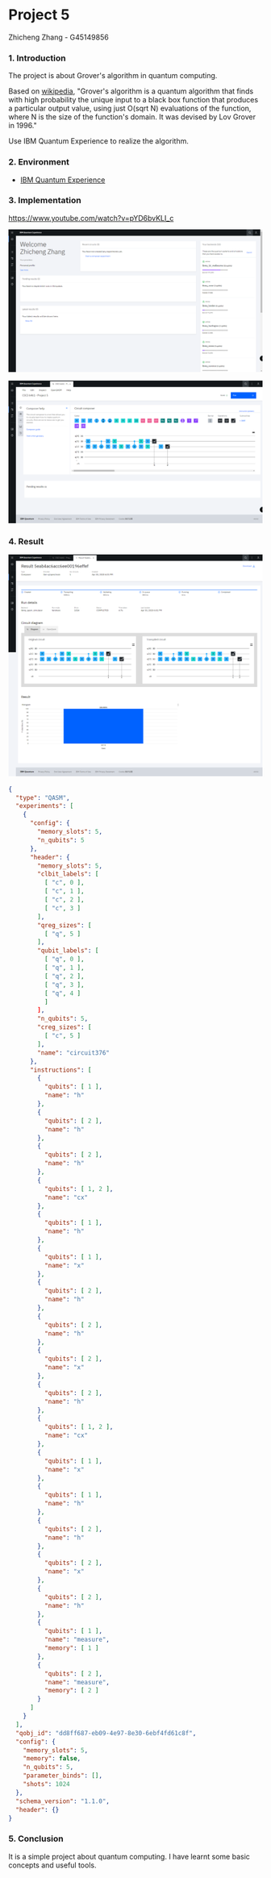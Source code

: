 #  Project 5

Zhicheng Zhang - G45149856



### 1. Introduction

The project is about Grover's algorithm in quantum computing.

Based on [wikipedia](https://en.wikipedia.org/wiki/Grover%27s_algorithm), "Grover's algorithm is a quantum algorithm that finds with high probability the unique input to a black box function that produces a particular output value, using just O(sqrt N) evaluations of the function, where N is the size of the function's domain. It was devised by Lov Grover in 1996."

Use IBM Quantum Experience to realize the algorithm.



### 2. Environment

- [IBM Quantum Experience](https://quantum-computing.ibm.com/)

<div style="page-break-after: always;"></div>

### 3. Implementation

https://www.youtube.com/watch?v=pYD6bvKLI_c

![image-1](./image-1.png)

![image-2](./image-2.png)

<div style="page-break-after: always;"></div>

### 4. Result

![image-3](./image-3.png)

``` json
{
  "type": "QASM",
  "experiments": [
    {
      "config": {
        "memory_slots": 5,
        "n_qubits": 5
      },
      "header": {
        "memory_slots": 5,
        "clbit_labels": [
          [ "c", 0 ],
          [ "c", 1 ],
          [ "c", 2 ],
          [ "c", 3 ]
        ],
        "qreg_sizes": [
          [ "q", 5 ]
        ],
        "qubit_labels": [
          [ "q", 0 ],
          [ "q", 1 ],
          [ "q", 2 ],
          [ "q", 3 ],
          [ "q", 4 ]
          ]
        ],
        "n_qubits": 5,
        "creg_sizes": [
          [ "c", 5 ]
        ],
        "name": "circuit376"
      },
      "instructions": [
        {
          "qubits": [ 1 ],
          "name": "h"
        },
        {
          "qubits": [ 2 ],
          "name": "h"
        },
        {
          "qubits": [ 2 ],
          "name": "h"
        },
        {
          "qubits": [ 1, 2 ],
          "name": "cx"
        },
        {
          "qubits": [ 1 ],
          "name": "h"
        },
        {
          "qubits": [ 1 ],
          "name": "x"
        },
        {
          "qubits": [ 2 ],
          "name": "h"
        },
        {
          "qubits": [ 2 ],
          "name": "h"
        },
        {
          "qubits": [ 2 ],
          "name": "x"
        },
        {
          "qubits": [ 2 ],
          "name": "h"
        },
        {
          "qubits": [ 1, 2 ],
          "name": "cx"
        },
        {
          "qubits": [ 1 ],
          "name": "x"
        },
        {
          "qubits": [ 1 ],
          "name": "h"
        },
        {
          "qubits": [ 2 ],
          "name": "h"
        },
        {
          "qubits": [ 2 ],
          "name": "x"
        },
        {
          "qubits": [ 2 ],
          "name": "h"
        },
        {
          "qubits": [ 1 ],
          "name": "measure",
          "memory": [ 1 ]
        },
        {
          "qubits": [ 2 ],
          "name": "measure",
          "memory": [ 2 ]
        }
      ]
    }
  ],
  "qobj_id": "dd8ff687-eb09-4e97-8e30-6ebf4fd61c8f",
  "config": {
    "memory_slots": 5,
    "memory": false,
    "n_qubits": 5,
    "parameter_binds": [],
    "shots": 1024
  },
  "schema_version": "1.1.0",
  "header": {}
}
```



### 5. Conclusion

It is a simple project about quantum computing. I have learnt some basic concepts and useful tools.
